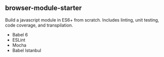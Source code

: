 browser-module-starter
----

Build a javascript module in ES6+ from scratch. Includes linting, unit testing, code coverage, and transpilation.

- Babel 6
- ESLint
- Mocha
- Babel Istanbul